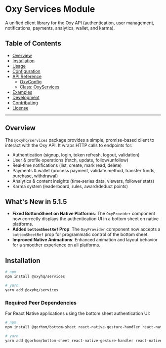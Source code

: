 # Oxy Services Module

A unified client library for the Oxy API (authentication, user management, notifications, payments, analytics, wallet, and karma).

## Table of Contents

- [Overview](#overview)
- [Installation](#installation)
- [Usage](#usage)
- [Configuration](#configuration)
- [API Reference](#api-reference)
  - [OxyConfig](#oxyconfig)
  - [Class: OxyServices](#class-oxyservices)
- [Examples](#examples)
- [Development](#development)
- [Contributing](#contributing)
- [License](#license)

---

## Overview

The `@oxyhq/services` package provides a simple, promise-based client to interact with the Oxy API. It wraps HTTP calls to endpoints for:

- Authentication (signup, login, token refresh, logout, validation)
- User & profile operations (fetch, update, follow/unfollow)
- Real‑time notifications (list, create, mark read, delete)
- Payments & wallet (process payment, validate method, transfer funds, purchase, withdrawal)
- Analytics & content insights (time‑series data, viewers, follower stats)
- Karma system (leaderboard, rules, award/deduct points)

## What's New in 5.1.5

- **Fixed BottomSheet on Native Platforms**: The `OxyProvider` component now correctly displays the authentication UI in a bottom sheet on native platforms.
- **Added `bottomSheetRef` Prop**: The `OxyProvider` component now accepts a `bottomSheetRef` prop for programmatic control of the bottom sheet.
- **Improved Native Animations**: Enhanced animation and layout behavior for a smoother experience on all platforms.

## Installation

```bash
# npm
npm install @oxyhq/services

# yarn
yarn add @oxyhq/services
```

### Required Peer Dependencies

For React Native applications using the bottom sheet authentication UI:

```bash
# npm
npm install @gorhom/bottom-sheet react-native-gesture-handler react-native-reanimated react-native-safe-area-context

# yarn
yarn add @gorhom/bottom-sheet react-native-gesture-handler react-native-reanimated react-native-safe-area-context
```
